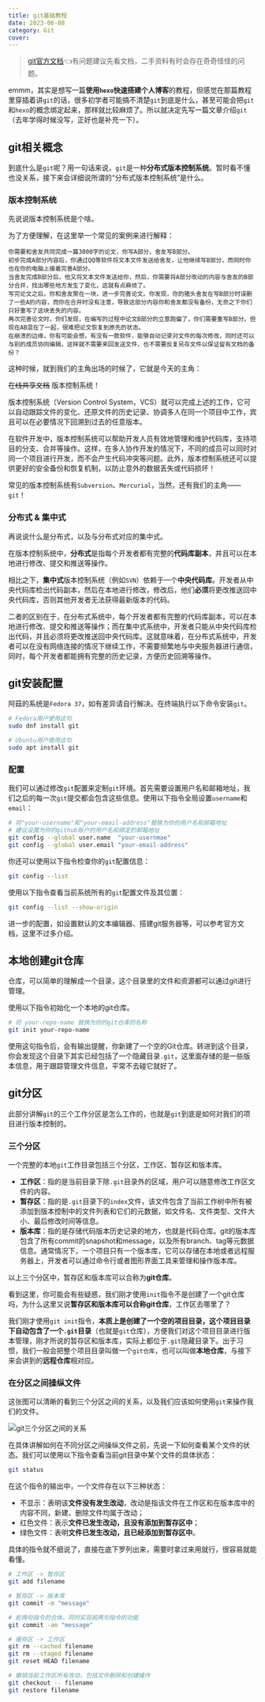 ```yaml
---
title: git基础教程
date: 2023-06-08
category: Git
cover:
---
```


> [git官方文档](https://git-scm.com/doc)👈有问题建议先看文档，二手资料有时会存在奇奇怪怪的问题。

emmm，其实是想写一篇**使用`hexo`快速搭建个人博客**的教程，但感觉在那篇教程里穿插着讲`git`的话，很多初学者可能搞不清楚`git`到底是什么，甚至可能会把`git`和`hexo`的概念绑定起来，那样就比较麻烦了。所以就决定先写一篇文章介绍`git`（去年学得时候没写，正好也是补充一下）。

## git相关概念
到底什么是`git`呢？用一句话来说，`git`是一种**分布式版本控制系统**。暂时看不懂也没关系，接下来会详细说所谓的“分布式版本控制系统”是什么。

### 版本控制系统
先说说版本控制系统是个啥。

为了方便理解，在这里举一个常见的案例来进行解释：

```
你需要和舍友共同完成一篇3000字的论文，你写A部分，舍友写B部分。
初步完成A部分内容后，你通过QQ等软件将文本文件发送给舍友，让他继续写B部分，而同时你也在你的电脑上接着完善A部分。
当舍友完成B部分后，他又将文本文件发送给你，然后，你需要将A部分改动的内容与舍友的B部分合并，找出哪些地方发生了变化，这就有点麻烦了。
写完论文之后，你和舍友聚在一块，进一步完善论文。你发现，你的猪头舍友在写B部分时误删了一些A的内容，而你在合并时没有注意，导致这部分内容你和舍友都没有备份，无奈之下你们只好重写了这块丢失的内容。
再次完善论文时，你们发现，在编写的过程中论文B部分的立意跑偏了，你们需要重写B部分。但现在AB混在了一起，很难把论文恢复到原先的状态。
在崩溃的边缘，你有可能会想，有没有一款软件，能够自动记录对文件的每次修改，同时还可以与别的成员协同编辑，这样就不需要来回发送文件，也不需要反复另存文件以保证留有文档的备份？
```

这种时候，就到我们的主角出场的时候了，它就是今天的主角：

~~在线共享文档~~ 版本控制系统！

版本控制系统（Version Control System，VCS）就可以完成上述的工作，它可以自动跟踪文件的变化、还原文件的历史记录、协调多人在同一个项目中工作，宾且可以在必要情况下回溯到过去的任意版本。

在软件开发中，版本控制系统可以帮助开发人员有效地管理和维护代码库，支持项目的分支、合并等操作。这样，在多人协作开发的情况下，不同的成员可以同时对同一个项目进行开发，而不会产生代码冲突等问题。此外，版本控制系统还可以提供更好的安全备份和恢复机制，以防止意外的数据丢失或代码损坏！

常见的版本控制系统有`Subversion`、`Mercurial`，当然，还有我们的主角——`git`！

### 分布式 & 集中式
再说说什么是分布式，以及与分布式对应的集中式。

在版本控制系统中，**分布式**是指每个开发者都有完整的**代码库副本**，并且可以在本地进行修改、提交和推送等操作。

相比之下，**集中式**版本控制系统（例如`SVN`）依赖于一个**中央代码库**。开发者从中央代码库检出代码副本，然后在本地进行修改，修改后，他们**必须**将更改推送回中央代码库，否则其他开发者无法获得最新版本的代码。

二者的区别在于，在分布式系统中，每个开发者都有完整的代码库副本，可以在本地进行修改、提交和推送等操作；而在集中式系统中，开发者只能从中央代码库检出代码，并且必须将更改推送回中央代码库。这就意味着，在分布式系统中，开发者可以在没有网络连接的情况下继续工作，不需要频繁地与中央服务器进行通信，同时，每个开发者都能拥有完整的历史记录，方便历史回溯等操作。

## git安装配置
阿菇的系统是`Fedora 37`，如有差异请自行解决。在终端执行以下命令安装`git`。
```bash
# Fedora用户使用这句
sudo dnf install git

# Ubuntu用户使用这句
sudo apt install git
```

### 配置
我们可以通过修改`git`配置来定制`git`环境。首先需要设置用户名和邮箱地址，我们之后的每一次`git`提交都会包含这些信息。使用以下指令全局设置`username`和`email`：
```bash
# 将"your-username"和"your-email-address"替换为你的用户名和邮箱地址
# 建议设置为你的github账户的用户名和绑定的邮箱地址
git config --global user.name  "your-usernmae"
git config --global user.email "your-email-address"
```

你还可以使用以下指令检查你的`git`配置信息：
```bash
git config --list
```

使用以下指令查看当前系统所有的`git`配置文件及其位置：
```bash
git config --list --show-origin
```

进一步的配置，如设置默认的文本编辑器、搭建git服务器等，可以参考官方文档，这里不过多介绍。

## 本地创建git仓库
仓库，可以简单的理解成一个目录，这个目录里的文件和资源都可以通过git进行管理。

使用以下指令初始化一个本地的git仓库。
```bash
# 将 your-repo-name 替换为你的git仓库的名称
git init your-repo-name
```

使用这句指令后，会有输出提醒，你新建了一个空的Git仓库。转进到这个目录，你会发现这个目录下其实已经包括了一个隐藏目录`.git`，这里面存储的是一些版本信息，用于跟踪管理文件信息，平常不去碰它就好了。

## git分区
此部分讲解`git`的三个工作分区是怎么工作的，也就是`git`到底是如何对我们的项目进行版本控制的。

### 三个分区
一个完整的本地`git`工作目录包括三个分区，工作区、暂存区和版本库。

- **工作区**：指的是当前目录下除`.git`目录外的区域，用户可以随意修改工作区文件的内容。
- **暂存区**：指的是`.git`目录下的`index`文件，该文件包含了当前工作树中所有被添加到版本控制中的文件列表和它们的元数据，如文件名、文件类型、文件大小、最后修改时间等信息。
- **版本库**：指的是存储代码版本历史记录的地方，也就是代码仓库。git的版本库包含了所有commit的snapshot和message，以及所有branch、tag等元数据信息。通常情况下，一个项目只有一个版本库，它可以存储在本地或者远程服务器上，开发者可以通过命令行或者图形界面工具来管理和操作版本库。

以上三个分区中，暂存区和版本库可以合称为**git仓库**。

看到这里，你可能会有些疑惑，我们刚才使用`init`指令不是创建了一个git仓库吗，为什么这里又说**暂存区和版本库可以合称git仓库**，工作区去哪里了？

我们刚才使用`git init`指令，**本质上是创建了一个空的项目目录，这个项目目录下自动包含了一个`.git`目录**（也就是`git`仓库），方便我们对这个项目目录进行版本管理，刚才所说的暂存区和版本库，实际上都位于`.git`隐藏目录下。出于习惯，我们一般会把整个项目目录叫做一个`git仓库`，也可以叫做**本地仓库**，与接下来会讲到的**远程仓库**相对应。

### 在分区之间操纵文件
这张图可以清晰的看到三个分区之间的关系，以及我们应该如何使用`git`来操作我们的文件。

![git三个分区之间的关系](https://img.ma5hr00m.top/blog/20231216105917.png)

在具体讲解如何在不同分区之间操纵文件之前，先说一下如何查看某个文件的状态。我们可以使用以下指令查看当前git目录中某个文件的具体状态：
```bash
git status
```

在这个指令的输出中，一个文件存在以下三种状态：
- 不显示：表明该**文件没有发生改动**，改动是指该文件在工作区和在版本库中的内容不同，新建、删除文件均属于改动；
- 红色文件：表示**文件已发生改动，且没有添加到暂存区中**；
- 绿色文件：表明**文件已发生改动，且已经添加到暂存区中**。

具体的指令就不细说了，直接在底下罗列出来，需要时拿过来用就行，很容易就能看懂。

```bash
# 工作区 -> 暂存区
git add filename

# 暂存区 -> 版本库
git commit -m "message"

# 前两句指令的合体，同时实现前两句指令的功能
git commit -am "message"

# 缓存区 -> 工作区
git rm --cached filename
git rm --staged filename
git reset HEAD filename

# 撤销当前工作区所有改动，包括文件删除和创建操作
git checkout -- filename
git restore filename
```